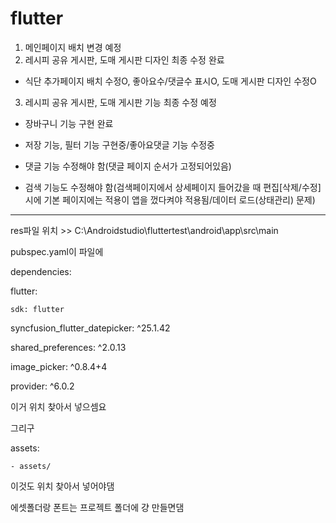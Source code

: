 # flutter
1. 메인페이지 배치 변경 예정
2. 레시피 공유 게시판, 도매 게시판 디자인 최종 수정 완료
- 식단 추가페이지 배치 수정O, 좋아요수/댓글수 표시O, 도매 게시판 디자인 수정O
3. 레시피 공유 게시판, 도매 게시판 기능 최종 수정 예정
- 장바구니 기능 구현 완료
- 저장 기능, 필터 기능 구현중/좋아요댓글 기능 수정중

- 댓글 기능 수정해야 함(댓글 페이지 순서가 고정되어있음)
- 검색 기능도 수정해야 함(검색페이지에서 상세페이지 들어갔을 때 편집[삭제/수정] 시에 기본 페이지에는 적용이 앱을 껐다켜야 적용됨/데이터 로드(상태관리) 문제)




------------------------------------------------------------------------------


res파일 위치 >> C:\Androidstudio\fluttertest\android\app\src\main


pubspec.yaml이 파일에

dependencies:

  flutter:
  
    sdk: flutter
    
  syncfusion_flutter_datepicker: ^25.1.42
  
  shared_preferences: ^2.0.13
  
  image_picker: ^0.8.4+4
  
  provider: ^6.0.2
  

이거 위치 찾아서 넣으셈요

그리구 

  assets:
  
    - assets/
이것도 위치 찾아서 넣어야댐

에셋폴더랑 폰트는 프로젝트 폴더에 걍 만들면댐


